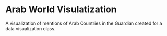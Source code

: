 # Arab World Visulatization

A visualization of mentions of Arab Countries in the Guardian created for a data visualization class.
